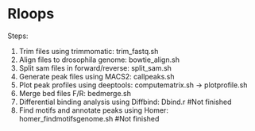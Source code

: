 # Rloops

Steps: 
1. Trim files using trimmomatic: trim_fastq.sh
2. Align files to drosophila genome: bowtie_align.sh
3. Split sam files in forward/reverse: split_sam.sh
4. Generate peak files using MACS2: callpeaks.sh
5. Plot peak profiles using deeptools: computematrix.sh -> plotprofile.sh
6. Merge bed files F/R: bedmerge.sh
7. Differential binding analysis using Diffbind: Dbind.r #Not finished
8. Find motifs and annotate peaks using Homer: homer_findmotifsgenome.sh #Not finished

